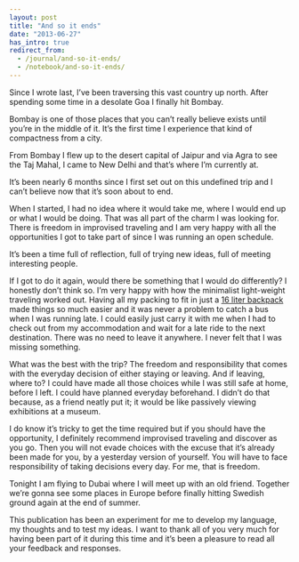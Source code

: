 ```yaml
---
layout: post
title: "And so it ends"
date: "2013-06-27"
has_intro: true
redirect_from:
  - /journal/and-so-it-ends/
  - /notebook/and-so-it-ends/
---
```


Since I wrote last, I’ve been traversing this vast country up north. After spending some time in a desolate Goa I finally hit Bombay.

Bombay is one of those places that you can’t really believe exists until you’re in the middle of it. It’s the first time I experience that kind of compactness from a city.

From Bombay I flew up to the desert capital of Jaipur and via Agra to see the Taj Mahal, I came to New Delhi and that’s where I’m currently at.

It’s been nearly 6 months since I first set out on this undefined trip and I can’t believe now that it’s soon about to end.

When I started, I had no idea where it would take me, where I would end up or what I would be doing. That was all part of the charm I was looking for. There is freedom in improvised traveling and I am very happy with all the opportunities I got to take part of since I was running an open schedule.

It’s been a time full of reflection, full of trying new ideas, full of meeting interesting people.

If I got to do it again, would there be something that I would do differently? I honestly don’t think so. I’m very happy with how the minimalist light-weight traveling worked out. Having all my packing to fit in just a [16 liter backpack](http://www.goruck.com/en/gr-echo#.U4N7f5SSwZc) made things so much easier and it was never a problem to catch a bus when I was running late. I could easily just carry it with me when I had to check out from my accommodation and wait for a late ride to the next destination. There was no need to leave it anywhere. I never felt that I was missing something.

What was the best with the trip? The freedom and responsibility that comes with the everyday decision of either staying or leaving. And if leaving, where to? I could have made all those choices while I was still safe at home, before I left. I could have planned everyday beforehand. I didn’t do that because, as a friend neatly put it; it would be like passively viewing exhibitions at a museum.

I do know it’s tricky to get the time required but if you should have the opportunity, I definitely recommend improvised traveling and discover as you go. Then you will not evade choices with the excuse that it’s already been made for you, by a yesterday version of yourself. You will have to face responsibility of taking decisions every day. For me, that is freedom.

Tonight I am flying to Dubai where I will meet up with an old friend. Together we’re gonna see some places in Europe before finally hitting Swedish ground again at the end of summer.

This publication has been an experiment for me to develop my language, my thoughts and to test my ideas. I want to thank all of you very much for having been part of it during this time and it’s been a pleasure to read all your feedback and responses.
